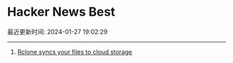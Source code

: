 # Hacker News Best

最近更新时间: 2024-01-27 19:02:29

--- 
1. [Rclone syncs your files to cloud storage](https://rclone.org/) 
